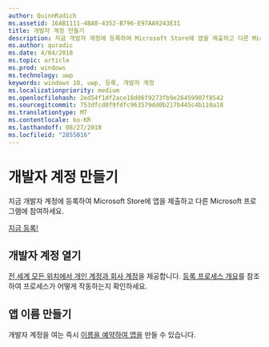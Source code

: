 ```yaml
---
author: QuinnRadich
ms.assetid: 16AB1111-4BA8-4352-B796-E97AA9243E31
title: 개발자 계정 만들기
description: 지금 개발자 계정에 등록하여 Microsoft Store에 앱을 제출하고 다른 Microsoft 프로그램에 참여하세요.
ms.author: quradic
ms.date: 4/04/2018
ms.topic: article
ms.prod: windows
ms.technology: uwp
keywords: windows 10, uwp, 등록, 개발자 계정
ms.localizationpriority: medium
ms.openlocfilehash: 2ed54f1df2ace18d06f9273fb9e26459907f8542
ms.sourcegitcommit: 753dfcd0f9fdfc963579dd0b217b445c4b110a18
ms.translationtype: MT
ms.contentlocale: ko-KR
ms.lasthandoff: 08/27/2018
ms.locfileid: "2855016"
---
```

# <a name="create-a-developer-account"></a>개발자 계정 만들기

지금 개발자 계정에 등록하여 Microsoft Store에 앱을 제출하고 다른 Microsoft 프로그램에 참여하세요.

[지금 등록!](http://go.microsoft.com/fwlink/p/?LinkId=615100)

## <a name="opening-your-developer-account"></a>개발자 계정 열기

[전 세계 모든 위치에서 개인 계정과 회사 계정](../publish/account-types-locations-and-fees.md)을 제공합니다. [등록 프로세스 개요](../publish/opening-a-developer-account.md)를 참조하여 프로세스가 어떻게 작동하는지 확인하세요.

## <a name="have-a-name-for-your-app"></a>앱 이름 만들기

개발자 계정을 여는 즉시 [이름을 예약하여 앱을](https://msdn.microsoft.com/library/windows/apps/JJ657967) 만들 수 있습니다.

